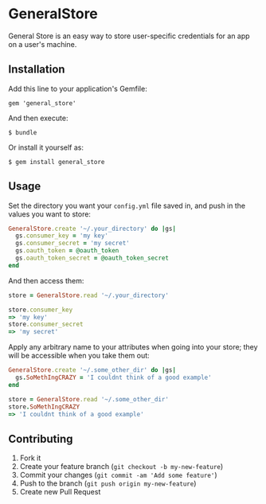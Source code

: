 # GeneralStore

General Store is an easy way to store user-specific credentials for an
app on a user's machine.

## Installation

Add this line to your application's Gemfile:

    gem 'general_store'

And then execute:

    $ bundle

Or install it yourself as:

    $ gem install general_store

## Usage

Set the directory you want your `config.yml` file saved in, and push in
the values you want to store:

``` ruby
GeneralStore.create '~/.your_directory' do |gs|
  gs.consumer_key = 'my key'
  gs.consumer_secret = 'my secret'
  gs.oauth_token = @oauth_token
  gs.oauth_token_secret = @oauth_token_secret
end
```

And then access them:

``` ruby
store = GeneralStore.read '~/.your_directory'

store.consumer_key
=> 'my key'
store.consumer_secret
=> 'my secret'
```

Apply any arbitrary name to your attributes when going into your store;
they will be accessible when you take them out:

``` ruby
GeneralStore.create '~/.some_other_dir' do |gs|
  gs.SoMethIngCRAZY = 'I couldnt think of a good example'
end

store = GeneralStore.read '~/.some_other_dir'
store.SoMethIngCRAZY
=> 'I couldnt think of a good example'
```

## Contributing

1. Fork it
2. Create your feature branch (`git checkout -b my-new-feature`)
3. Commit your changes (`git commit -am 'Add some feature'`)
4. Push to the branch (`git push origin my-new-feature`)
5. Create new Pull Request

